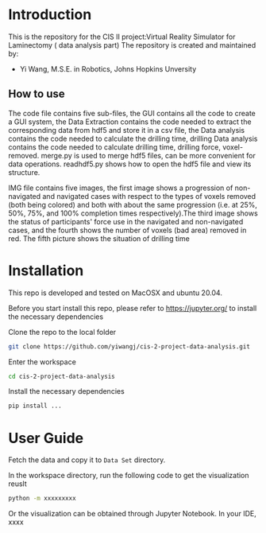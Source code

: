 # Introduction
This is the repository for the CIS II project:Virtual Reality Simulator for Laminectomy ( data analysis part)
The repository is created and maintained by:

- Yi Wang, M.S.E. in Robotics, Johns Hopkins Unversity

## How to use
The code file contains five sub-files, the GUI contains all the code to create a GUI system, the Data Extraction contains the code needed to extract the corresponding data from hdf5 and store it in a csv file, the Data analysis contains the code needed to calculate the drilling time, drilling Data analysis contains the code needed to calculate drilling time, drilling force, voxel-removed. merge.py is used to merge hdf5 files, can be more convenient for data operations. readhdf5.py shows how to open the hdf5 file and view its structure. 

IMG file contains five images, the first image shows a progression of non-navigated and navigated cases with respect to the types of voxels removed (both being colored) and both with about the same progression (i.e. at 25%, 50%, 75%, and 100% completion times respectively).The third image shows the status of participants' force use in the navigated and non-navigated cases, and the fourth shows the number of voxels (bad area) removed in red. The fifth picture shows the situation of drilling time 


# Installation

This repo is developed and tested on MacOSX and ubuntu 20.04.

Before you start install this repo, please refer to https://jupyter.org/ to install the necessary dependencies

Clone the repo to the local folder

```bash
git clone https://github.com/yiwangj/cis-2-project-data-analysis.git
```

Enter the workspace

```bash
cd cis-2-project-data-analysis
```

Install the necessary dependencies

```bash
pip install ...
```



# User Guide

Fetch the data and copy it to `Data Set` directory.

In the workspace directory, run the following code to get the visualization reuslt

```bash
python -m xxxxxxxxx
```

Or the visualization can be obtained through Jupyter Notebook. In your IDE, xxxx



